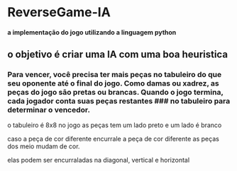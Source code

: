 # ReverseGame-IA
#### a implementação do jogo utilizando a linguagem python 

## o objetivo é criar uma IA com uma boa heuristica

### Para vencer, você precisa ter mais peças no tabuleiro do que seu oponente até o final do jogo. Como damas ou xadrez, as peças do jogo são pretas ou brancas. Quando o jogo termina, cada jogador conta suas peças restantes ### no tabuleiro para determinar o vencedor.

o tabuleiro é 8x8
no jogo as peças tem um lado preto e um lado é branco

caso a peça de cor diferente encurrale a peça de cor diferente as peças dos meio mudam de cor. 

elas podem ser encurraladas na diagonal, vertical e horizontal 
